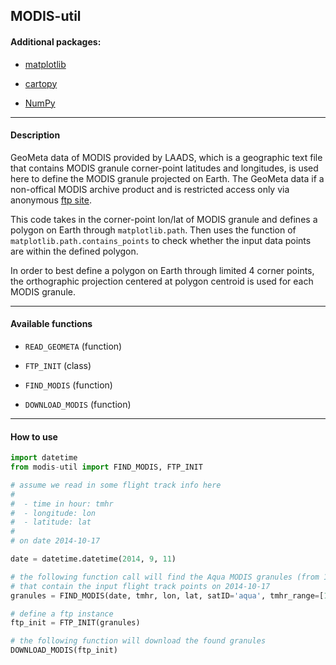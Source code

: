## MODIS-util

#### Additional packages:

- [matplotlib](https://matplotlib.org/)

- [cartopy](http://scitools.org.uk/cartopy/docs/v0.14/index.html)

- [NumPy](http://www.numpy.org/)

---

#### Description

GeoMeta data of MODIS provided by LAADS, which is a geographic text
file that contains MODIS granule corner-point latitudes and longitudes,
is used here to define the MODIS granule projected on Earth. The GeoMeta data
if a non-offical MODIS archive product and is restricted access only via
anonymous [ftp site](`ftp://ladsweb.nascom.nasa.gov/geoMeta`).

This code takes in the corner-point lon/lat of MODIS granule and defines a polygon
on Earth through `matplotlib.path`. Then uses the function of `matplotlib.path.contains_points`
to check whether the input data points are within the defined polygon.

In order to best define a polygon on Earth through limited 4 corner points, the orthographic
projection centered at polygon centroid is used for each MODIS granule.

---

#### Available functions

- `READ_GEOMETA` (function)

- `FTP_INIT` (class)

- `FIND_MODIS` (function)

- `DOWNLOAD_MODIS` (function)

---

#### How to use

```python
import datetime
from modis-util import FIND_MODIS, FTP_INIT

# assume we read in some flight track info here
#
#  - time in hour: tmhr
#  - longitude: lon
#  - latitude: lat
#
# on date 2014-10-17

date = datetime.datetime(2014, 9, 11)

# the following function call will find the Aqua MODIS granules (from 10:00AM to 12:00AM)
# that contain the input flight track points on 2014-10-17
granules = FIND_MODIS(date, tmhr, lon, lat, satID='aqua', tmhr_range=[10.0, 12.0])

# define a ftp instance
ftp_init = FTP_INIT(granules)

# the following function will download the found granules
DOWNLOAD_MODIS(ftp_init)
```
